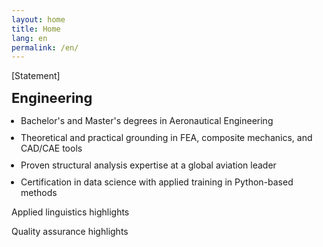 ```yaml
---
layout: home
title: Home
lang: en
permalink: /en/
---
```


<p class="content-home">[Statement]</p>

<div class="content-home eng">
  <p style="font-weight: bold; font-size: 22px; margin-top: 10px; margin-bottom: 15px;">Engineering</p>
  <ul style="margin-top: 0; padding-left: 15px;">
    <li style="margin-bottom: 10px;">Bachelor's and Master's degrees in Aeronautical Engineering</li>
    <li style="margin-bottom: 10px;">Theoretical and practical grounding in FEA, composite mechanics, and CAD/CAE tools</li>
    <li style="margin-bottom: 10px;">Proven structural analysis expertise at a global aviation leader</li>
    <li style="margin-bottom: 10px;">Certification in data science with applied training in Python-based methods</li>
  </ul>
</div>

<div class="content-home lang">
  <p>Applied linguistics highlights</p>
</div>

<div class="content-home qa">
  <p>Quality assurance highlights</p>
</div>
